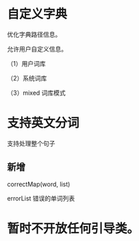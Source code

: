 # 自定义字典

优化字典路径信息。

允许用户自定义信息。

（1）用户词库

（2）系统词库

（3）mixed 词库模式

# 支持英文分词

支持处理整个句子

## 新增

correctMap(word, list) 

errorList 错误的单词列表

# 暂时不开放任何引导类。

